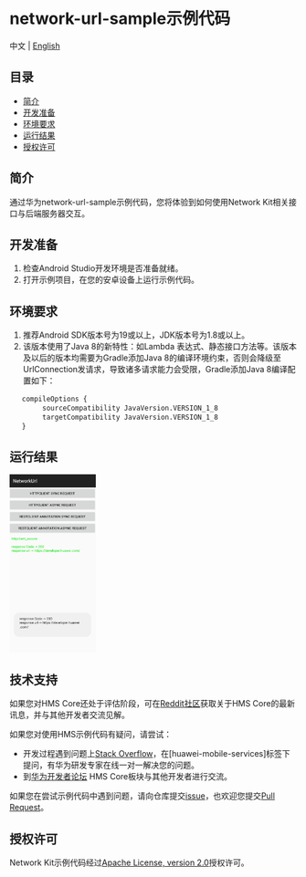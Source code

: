 # network-url-sample示例代码

中文 | [English](./README.md)
## 目录

 * [简介](#简介)
 * [开发准备](#开发准备)
 * [环境要求](#环境要求)
 * [运行结果](#运行结果)
 * [授权许可](#授权许可)

## 简介
   通过华为network-url-sample示例代码，您将体验到如何使用Network Kit相关接口与后端服务器交互。

## 开发准备
   1. 检查Android Studio开发环境是否准备就绪。
   2. 打开示例项目，在您的安卓设备上运行示例代码。

## 环境要求
   1. 推荐Android SDK版本号为19或以上，JDK版本号为1.8或以上。
   2. 该版本使用了Java 8的新特性：如Lambda 表达式、静态接口方法等。该版本及以后的版本均需要为Gradle添加Java 8的编译环境约束，否则会降级至UrlConnection发请求，导致诸多请求能力会受限，Gradle添加Java 8编译配置如下：
```
   compileOptions {
        sourceCompatibility JavaVersion.VERSION_1_8
        targetCompatibility JavaVersion.VERSION_1_8
   }
```
## 运行结果
   <img src="images/result.jpg" width = 30% height = 30%>

## 技术支持
如果您对HMS Core还处于评估阶段，可在[Reddit社区](https://www.reddit.com/r/HuaweiDevelopers/)获取关于HMS Core的最新讯息，并与其他开发者交流见解。

如果您对使用HMS示例代码有疑问，请尝试：
- 开发过程遇到问题上[Stack Overflow](https://stackoverflow.com/questions/tagged/huawei-mobile-services)，在[huawei-mobile-services]标签下提问，有华为研发专家在线一对一解决您的问题。
- 到[华为开发者论坛](https://developer.huawei.com/consumer/cn/forum/blockdisplay?fid=18) HMS Core板块与其他开发者进行交流。

如果您在尝试示例代码中遇到问题，请向仓库提交[issue](https://github.com/HMS-Core/NetworkKitSample/issues)，也欢迎您提交[Pull Request](https://github.com/HMS-Core/NetworkKitSample/pulls)。

## 授权许可
Network Kit示例代码经过[Apache License, version 2.0](http://www.apache.org/licenses/LICENSE-2.0)授权许可。